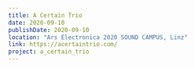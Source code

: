 ```yaml
---
title: A Certain Trio
date: 2020-09-10
publishDate: 2020-09-10
location: "Ars Electronica 2020 SOUND CAMPUS, Linz"
link: https://acertaintrio.com/
project: a_certain_trio
---
```



